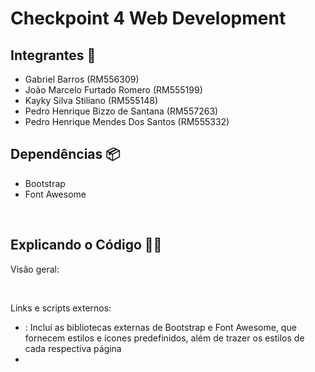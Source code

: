 # Checkpoint 4 Web Development

## Integrantes 👋
<ul>
    <li>Gabriel Barros (RM556309)</li>  
    <li>João Marcelo Furtado Romero (RM555199)</li>
    <li>Kayky Silva Stiliano (RM555148)</li>
    <li>Pedro Henrique Bizzo de Santana (RM557263)</li>
    <li>Pedro Henrique Mendes Dos Santos (RM555332)</li>
</ul>

## Dependências 📦
<ul>
    <li>Bootstrap</li>
    <li>Font Awesome</li>
</ul>
 
<br>

## Explicando o Código 🧑‍💻
Visão geral:

<br>

Links e scripts externos:
<ul>
    <li> <link href="...">: Inclui as bibliotecas externas de Bootstrap e Font Awesome, que fornecem estilos e ícones predefinidos, além de trazer os estilos de cada respectiva página</li>
    <li> <script src="...">: Inclui o JavaScript do Bootstrap para funcionalidades interativas além de trazer os arquivos individuais de cada respectiva página.</li>
</ul>

Navegação (Navbar): 
<ul>
    <li>A tag <nav> contém a barra de navegação com o nome "Eco Trend", o botão para a página de administração e o ícone do carrinho de compras com um contador de itens (classe cart-counter).</li>
</ul>

Filtro de preço e lista de produtos:
<ul>
    <li>A página usa um <select> para filtrar produtos por preço (mais caro ou mais barato).</li>
    <li>A lista de produtos é gerada dinamicamente dentro da div com id productList.</li>
</ul>

Modais:
<ul>
    <li>Vários modais são usados para mostrar janelas emergentes, como o carrinho de compras (#cartModal), a experiência de avaliação de compra (#reviewModal), e uma mensagem de agradecimento pós-compra (#thankYouModal). Estes modais são estruturados com cabeçalhos,     
        conteúdo principal, e rodapés que incluem botões de ação.
    </li>
</ul>

Página de checkout: 
<ul>
    <li>A página de checkout exibe um resumo do pedido e detalhes de pagamento. O formulário de pagamento inclui campos para informações do cartão de crédito e, ao ser enviado, realiza a compra.</li>
</ul>

Página de administração: 
<ul>
    <li>A página de administração permite adicionar novos produtos. O formulário contém campos para o nome, preço e URL da imagem do produto, além de um checkbox para adicionar produtos sem imagem.
    Botões como "Add Product" (para adicionar) e "Cancel Edit" (para cancelar edições) estão presentes.
    Produtos atuais são listados dinamicamente na div com id productList.
    </li>
</ul>
        
<br>














